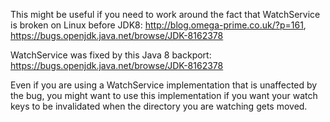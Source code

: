 This might be useful if you need to work around the fact that WatchService is broken on Linux before JDK8: http://blog.omega-prime.co.uk/?p=161, https://bugs.openjdk.java.net/browse/JDK-8162378

WatchService was fixed by this Java 8 backport: https://bugs.openjdk.java.net/browse/JDK-8162378

Even if you are using a WatchService implementation that is unaffected by the bug, you might want to use this implementation if you want your watch keys to be invalidated when the directory you are watching gets moved.
